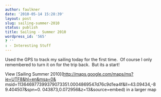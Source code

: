 ```yaml
---
author: faulkner
date: '2010-05-14 15:28:39'
layout: post
slug: sailing-summer-2010
status: publish
title: Sailing - Summer 2010
wordpress_id: '565'
? ''
: - Interesting Stuff
---
```


Used the GPS to track my sailing today for the first time.  Of course I only
remembered to turn it on for the trip back.  But its a start!

View [Sailing Summer 2010](http://maps.google.com/maps/ms?ie=UTF8&hl=en&msa=0&
msid=113646977399379073351.0004869547d76c9d1ea4f&ll=43.09434,-89.404507&spn=0.
043873,0.072956&z=13&source=embed) in a larger map

